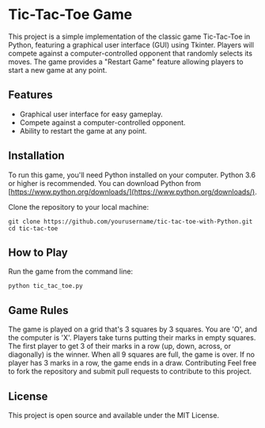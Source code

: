 # Tic-Tac-Toe Game

This project is a simple implementation of the classic game Tic-Tac-Toe in Python, featuring a graphical user interface (GUI) using Tkinter. Players will compete against a computer-controlled opponent that randomly selects its moves. The game provides a "Restart Game" feature allowing players to start a new game at any point.

## Features

- Graphical user interface for easy gameplay.
- Compete against a computer-controlled opponent.
- Ability to restart the game at any point.

## Installation

To run this game, you'll need Python installed on your computer. Python 3.6 or higher is recommended. You can download Python from [https://www.python.org/downloads/](https://www.python.org/downloads/).

Clone the repository to your local machine:

```
git clone https://github.com/yourusername/tic-tac-toe-with-Python.git
cd tic-tac-toe
```

## How to Play

Run the game from the command line:

```
python tic_tac_toe.py
```

## Game Rules
The game is played on a grid that's 3 squares by 3 squares.
You are 'O', and the computer is 'X'. Players take turns putting their marks in empty squares.
The first player to get 3 of their marks in a row (up, down, across, or diagonally) is the winner.
When all 9 squares are full, the game is over. If no player has 3 marks in a row, the game ends in a draw.
Contributing
Feel free to fork the repository and submit pull requests to contribute to this project.

## License
This project is open source and available under the MIT License.
